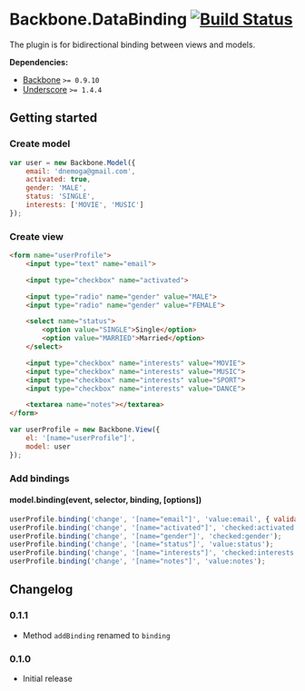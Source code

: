 [lnk]: https://travis-ci.org/DreamTheater/Backbone.DataBinding
[img]: https://secure.travis-ci.org/DreamTheater/Backbone.DataBinding.png

# Backbone.DataBinding [![Build Status][img]][lnk]
The plugin is for bidirectional binding between views and models.

**Dependencies:**

  - [Backbone](https://github.com/documentcloud/backbone) `>= 0.9.10`
  - [Underscore](https://github.com/documentcloud/underscore) `>= 1.4.4`

## Getting started
### Create model
```js
var user = new Backbone.Model({
    email: 'dnemoga@gmail.com',
    activated: true,
    gender: 'MALE',
    status: 'SINGLE',
    interests: ['MOVIE', 'MUSIC']
});
```

### Create view
```html
<form name="userProfile">
    <input type="text" name="email">

    <input type="checkbox" name="activated">

    <input type="radio" name="gender" value="MALE">
    <input type="radio" name="gender" value="FEMALE">

    <select name="status">
        <option value="SINGLE">Single</option>
        <option value="MARRIED">Married</option>
    </select>

    <input type="checkbox" name="interests" value="MOVIE">
    <input type="checkbox" name="interests" value="MUSIC">
    <input type="checkbox" name="interests" value="SPORT">
    <input type="checkbox" name="interests" value="DANCE">

    <textarea name="notes"></textarea>
</form>
```

```js
var userProfile = new Backbone.View({
    el: '[name="userProfile"]',
    model: user
});
```

### Add bindings
#### model.binding(event, selector, binding, [options])
```js
userProfile.binding('change', '[name="email"]', 'value:email', { validate: true });
userProfile.binding('change', '[name="activated"]', 'checked:activated');
userProfile.binding('change', '[name="gender"]', 'checked:gender');
userProfile.binding('change', '[name="status"]', 'value:status');
userProfile.binding('change', '[name="interests"]', 'checked:interests');
userProfile.binding('change', '[name="notes"]', 'value:notes');
```

## Changelog
### 0.1.1
  - Method `addBinding` renamed to `binding`

### 0.1.0
  - Initial release
